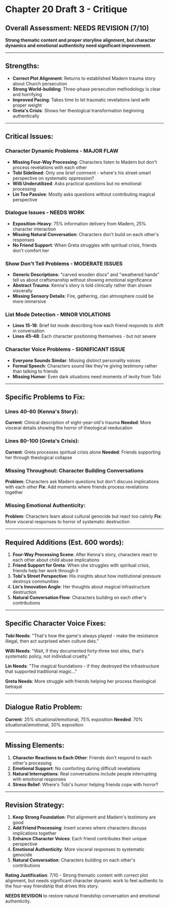 # Chapter 20 Draft 3 - Critique

## Overall Assessment: NEEDS REVISION (7/10)
**Strong thematic content and proper storyline alignment, but character dynamics and emotional authenticity need significant improvement.**

---

## Strengths:
- **Correct Plot Alignment**: Returns to established Madern trauma story about Church persecution
- **Strong World-building**: Three-phase persecution methodology is clear and horrifying
- **Improved Pacing**: Takes time to let traumatic revelations land with proper weight
- **Greta's Crisis**: Shows her theological transformation beginning authentically

---

## Critical Issues:

### **Character Dynamic Problems - MAJOR FLAW**
- **Missing Four-Way Processing**: Characters listen to Madern but don't process revelations with each other
- **Tobi Sidelined**: Only one brief comment - where's his street-smart perspective on systematic oppression?
- **Willi Underutilized**: Asks practical questions but no emotional processing
- **Lin Too Passive**: Mostly asks questions without contributing magical perspective

### **Dialogue Issues - NEEDS WORK**
- **Exposition-Heavy**: 75% information delivery from Madern, 25% character interaction
- **Missing Natural Conversation**: Characters don't build on each other's responses
- **No Friend Support**: When Greta struggles with spiritual crisis, friends don't comfort her

### **Show Don't Tell Problems - MODERATE ISSUES**
- **Generic Descriptions**: "carved wooden discs" and "weathered hands" tell us about craftsmanship without showing emotional significance
- **Abstract Trauma**: Kenna's story is told clinically rather than shown viscerally
- **Missing Sensory Details**: Fire, gathering, clan atmosphere could be more immersive

### **List Mode Detection - MINOR VIOLATIONS**
- **Lines 15-18**: Brief list mode describing how each friend responds to shift in conversation
- **Lines 45-48**: Each character positioning themselves - but not severe

### **Character Voice Problems - SIGNIFICANT ISSUE**
- **Everyone Sounds Similar**: Missing distinct personality voices
- **Formal Speech**: Characters sound like they're giving testimony rather than talking to friends
- **Missing Humor**: Even dark situations need moments of levity from Tobi

---

## Specific Problems to Fix:

### **Lines 40-60 (Kenna's Story)**:
**Current**: Clinical description of eight-year-old's trauma
**Needed**: More visceral details showing the horror of theological reeducation

### **Lines 80-100 (Greta's Crisis)**:
**Current**: Greta processes spiritual crisis alone
**Needed**: Friends supporting her through theological collapse

### **Missing Throughout**: Character Building Conversations
**Problem**: Characters ask Madern questions but don't discuss implications with each other
**Fix**: Add moments where friends process revelations together

### **Missing Emotional Authenticity**:
**Problem**: Characters learn about cultural genocide but react too calmly
**Fix**: More visceral responses to horror of systematic destruction

---

## Required Additions (Est. 600 words):

1. **Four-Way Processing Scene**: After Kenna's story, characters react to each other about child abuse implications
2. **Friend Support for Greta**: When she struggles with spiritual crisis, friends help her work through it
3. **Tobi's Street Perspective**: His insights about how institutional pressure destroys communities
4. **Lin's Innovation Angle**: Her thoughts about magical infrastructure destruction
5. **Natural Conversation Flow**: Characters building on each other's contributions

---

## Specific Character Voice Fixes:

**Tobi Needs**: "That's how the game's always played - make the resistance illegal, then act surprised when culture dies."

**Willi Needs**: "Wait, if they documented forty-three test sites, that's systematic policy, not individual cruelty."

**Lin Needs**: "The magical foundations - if they destroyed the infrastructure that supported traditional magic..."

**Greta Needs**: More struggle with friends helping her process theological betrayal

---

## Dialogue Ratio Problem:
**Current**: 25% situational/emotional, 75% exposition
**Needed**: 70% situational/emotional, 30% exposition

---

## Missing Elements:

1. **Character Reactions to Each Other**: Friends don't respond to each other's processing
2. **Emotional Support**: No comforting during difficult revelations
3. **Natural Interruptions**: Real conversations include people interrupting with emotional responses
4. **Stress Relief**: Where's Tobi's humor helping friends cope with horror?

---

## Revision Strategy:

1. **Keep Strong Foundation**: Plot alignment and Madern's testimony are good
2. **Add Friend Processing**: Insert scenes where characters discuss implications together
3. **Enhance Character Voices**: Each friend contributes their unique perspective
4. **Emotional Authenticity**: More visceral responses to systematic genocide
5. **Natural Conversation**: Characters building on each other's contributions

**Rating Justification**: 7/10 - Strong thematic content with correct plot alignment, but needs significant character dynamic work to feel authentic to the four-way friendship that drives this story.

**NEEDS REVISION** to restore natural friendship conversation and emotional authenticity.
